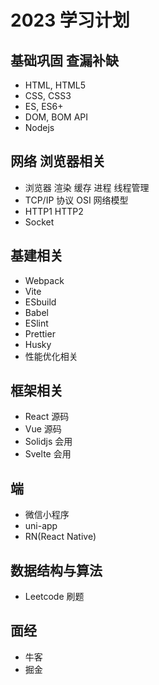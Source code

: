 # 2023 学习计划

## 基础巩固 查漏补缺

- HTML, HTML5
- CSS, CSS3
- ES, ES6+
- DOM, BOM API
- Nodejs

## 网络 浏览器相关

- 浏览器 渲染 缓存 进程 线程管理
- TCP/IP 协议 OSI 网络模型
- HTTP1 HTTP2
- Socket

## 基建相关

- Webpack
- Vite
- ESbuild
- Babel
- ESlint
- Prettier
- Husky
- 性能优化相关

## 框架相关

- React 源码
- Vue 源码
- Solidjs 会用
- Svelte 会用

## 端

- 微信小程序
- uni-app
- RN(React Native)

## 数据结构与算法

- Leetcode 刷题

## 面经

- 牛客
- 掘金
